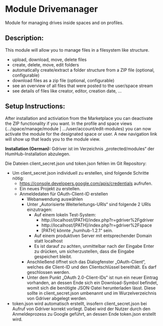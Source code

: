 Module Drivemanager
=================
Module for managing drives inside spaces and on profiles.

## Description:
This module will allow you to manage files in a filesystem like structure.
- upload, download, move, delete files
- create, delete, move, edit folders
- automatically create/extract a folder structure from a ZIP file (optional, configurable)
- download files as a zip file (optional, configurable)
- see an overview of all files that were posted to the user/space stream
- see details of files like creator, editor, creation date, ...

## Setup Instructions:
After installation and activiation from the Marketplace you can deactivate the ZIP functionality if you want. In the profile and space views (.../space/manage/module | .../user/account/edit-modules) you can now activate the module for the designated space or user. A new navigation link will show up that leads you to the module view.

__Installation (German):__
Gdriver ist im Verzeichnis „protected/modules“ der HumHub-Installation abzulegen.

Die Dateien client_secret.json und token.json fehlen im Git Repository:
- Um client_secret.json individuell zu erstellen, sind folgende Schritte nötig:
    - https://console.developers.google.com/apis/credentials aufrufen.
    - Ein neues Projekt zu erstellen.
    - Anmeldedaten für OAuth-Client-ID erstellen
        - Webanwendung auswählen
        - Unter „Autorisierte Weiterleitungs-URIs“ sind folgende 2 URIs einzutragen:
            - Auf einem lokeln Test-System:
                - http://localhost/[PATH]/index.php?r=gdriver%2Fgdriver
                - http://localhost/[PATH]/index.php?r=gdriver%2Fspace
                - [PATH] könnte „humhub-1.2.1“ sein.
            - Auf einem produktiven Server mit entsprechender Domain statt localhost
            - Es ist darauf zu achten, unmittelbar nach der Eingabe Enter zu drücken, um sicherzustellen, dass die Eingabe gespeichert bleibt.
        - Anschließend öffnet sich das Dialogfenster „OAuth-Client“, welches die Client-ID und den Clientschlüssel bereithält. Es darf geschlossen werden.
        - Unter dem Punkt „OAuth 2.0-Client-IDs“ ist nun ein neuer Eintrag vorhanden, an dessen Ende sich ein Download-Symbol befindet, womit sich die benötigte JSON-Datei herunterladen lässt. Diese sollte in client_secret.json umbenannt und im Wurzelverzeichnis von Gdriver abgelegt werden.
- token.json wird automatisch erstellt, insofern client_secret.json bei Aufruf von Gdriver korrekt vorliegt. Dabei wird der Nutzer durch den Anmeldeprozess zu Google geführt, an dessen Ende token.json erstellt wird.
